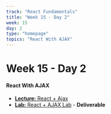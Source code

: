 ```yaml
---
track: "React Fundamentals"
title: "Week 15 - Day 2"
week: 15
day: 2
type: "homepage"
topics: "React With AJAX"
---
```



# Week 15 - Day 2

#### React With AJAX
- [**Lecture:** React + Ajax](/react-fundamentals/week-15/day-2/lecture-materials/react-with-ajax/)
- [**Lab:** React + AJAX Lab](/react-fundamentals/week-15/day-2/labs/star-wars-api-react-lab/) - **Deliverable**

